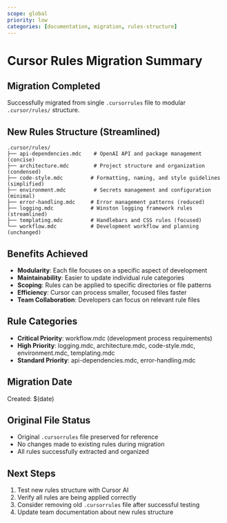 ```yaml
---
scope: global
priority: low
categories: [documentation, migration, rules-structure]
---
```


# Cursor Rules Migration Summary

## Migration Completed
Successfully migrated from single `.cursorrules` file to modular `.cursor/rules/` structure.

## New Rules Structure (Streamlined)
```
.cursor/rules/
├── api-dependencies.mdc    # OpenAI API and package management (concise)
├── architecture.mdc        # Project structure and organization (condensed)
├── code-style.mdc         # Formatting, naming, and style guidelines (simplified)
├── environment.mdc         # Secrets management and configuration (minimal)
├── error-handling.mdc     # Error management patterns (reduced)
├── logging.mdc            # Winston logging framework rules (streamlined)
├── templating.mdc         # Handlebars and CSS rules (focused)
└── workflow.mdc           # Development workflow and planning (unchanged)
```

## Benefits Achieved
- **Modularity**: Each file focuses on a specific aspect of development
- **Maintainability**: Easier to update individual rule categories
- **Scoping**: Rules can be applied to specific directories or file patterns
- **Efficiency**: Cursor can process smaller, focused files faster
- **Team Collaboration**: Developers can focus on relevant rule files

## Rule Categories
- **Critical Priority**: workflow.mdc (development process requirements)
- **High Priority**: logging.mdc, architecture.mdc, code-style.mdc, environment.mdc, templating.mdc
- **Standard Priority**: api-dependencies.mdc, error-handling.mdc

## Migration Date
Created: $(date)

## Original File Status
- Original `.cursorrules` file preserved for reference
- No changes made to existing rules during migration
- All rules successfully extracted and organized

## Next Steps
1. Test new rules structure with Cursor AI
2. Verify all rules are being applied correctly
3. Consider removing old `.cursorrules` file after successful testing
4. Update team documentation about new rules structure
